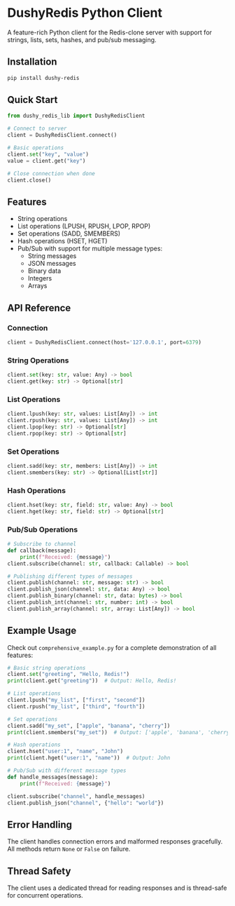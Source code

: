 # DushyRedis Python Client

A feature-rich Python client for the Redis-clone server with support for strings, lists, sets, hashes, and pub/sub messaging.

## Installation

```bash
pip install dushy-redis
```

## Quick Start

```python
from dushy_redis_lib import DushyRedisClient

# Connect to server
client = DushyRedisClient.connect()

# Basic operations
client.set("key", "value")
value = client.get("key")

# Close connection when done
client.close()
```

## Features

- String operations
- List operations (LPUSH, RPUSH, LPOP, RPOP)
- Set operations (SADD, SMEMBERS)
- Hash operations (HSET, HGET)
- Pub/Sub with support for multiple message types:
  - String messages
  - JSON messages
  - Binary data
  - Integers
  - Arrays

## API Reference

### Connection

```python
client = DushyRedisClient.connect(host='127.0.0.1', port=6379)
```

### String Operations

```python
client.set(key: str, value: Any) -> bool
client.get(key: str) -> Optional[str]
```

### List Operations

```python
client.lpush(key: str, values: List[Any]) -> int
client.rpush(key: str, values: List[Any]) -> int
client.lpop(key: str) -> Optional[str]
client.rpop(key: str) -> Optional[str]
```

### Set Operations

```python
client.sadd(key: str, members: List[Any]) -> int
client.smembers(key: str) -> Optional[List[str]]
```

### Hash Operations

```python
client.hset(key: str, field: str, value: Any) -> bool
client.hget(key: str, field: str) -> Optional[str]
```

### Pub/Sub Operations

```python
# Subscribe to channel
def callback(message):
    print(f"Received: {message}")
client.subscribe(channel: str, callback: Callable) -> bool

# Publishing different types of messages
client.publish(channel: str, message: str) -> bool
client.publish_json(channel: str, data: Any) -> bool
client.publish_binary(channel: str, data: bytes) -> bool
client.publish_int(channel: str, number: int) -> bool
client.publish_array(channel: str, array: List[Any]) -> bool
```

## Example Usage

Check out `comprehensive_example.py` for a complete demonstration of all features:

```python
# Basic string operations
client.set("greeting", "Hello, Redis!")
print(client.get("greeting"))  # Output: Hello, Redis!

# List operations
client.lpush("my_list", ["first", "second"])
client.rpush("my_list", ["third", "fourth"])

# Set operations
client.sadd("my_set", ["apple", "banana", "cherry"])
print(client.smembers("my_set"))  # Output: ['apple', 'banana', 'cherry']

# Hash operations
client.hset("user:1", "name", "John")
print(client.hget("user:1", "name"))  # Output: John

# Pub/Sub with different message types
def handle_messages(message):
    print(f"Received: {message}")

client.subscribe("channel", handle_messages)
client.publish_json("channel", {"hello": "world"})
```

## Error Handling

The client handles connection errors and malformed responses gracefully. All methods return `None` or `False` on failure.

## Thread Safety

The client uses a dedicated thread for reading responses and is thread-safe for concurrent operations.
